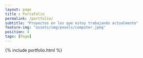 ```yaml
--- 
layout: page
title : Portafolio 
permalink: /portfolio/
subtitle: "Proyectos en los que estoy trabajando actualmente" 
feature-img: "assets/img/pexels/computer.jpeg"
position: 4
tags: [Page]
---
```


{% include portfolio.html %}
